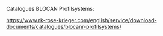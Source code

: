 Catalogues BLOCAN Profilsystems:

https://www.rk-rose-krieger.com/english/service/download-documents/catalogues/blocanr-profilsystems/
